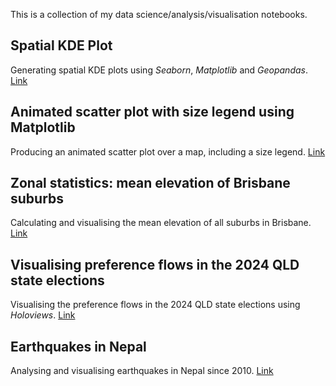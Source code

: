 This is a collection of my data science/analysis/visualisation notebooks.

## Spatial KDE Plot
Generating spatial KDE plots using *Seaborn*, *Matplotlib* and *Geopandas*. [Link](https://sandeepdhakal.github.io/notebooks/notebooks/spatial-kde-plot.html)

## Animated scatter plot with size legend using Matplotlib
Producing an animated scatter plot over a map, including a size legend. [Link](https://sandeepdhakal.github.io/notebooks/notebooks/matplotlib-animation-with-legend.html)

## Zonal statistics: mean elevation of Brisbane suburbs
Calculating and visualising the mean elevation of all suburbs in Brisbane. [Link](https://sandeepdhakal.github.io/notebooks/notebooks/brisbane-suburbs-mean-elevation.html) 

## Visualising preference flows in the 2024 QLD state elections 
Visualising the preference flows in the 2024 QLD state elections using *Holoviews*. [Link](https://sandeepdhakal.github.io/notebooks/notebooks/qld-election-2024-pref-flows.html)

## Earthquakes in Nepal
Analysing and visualising earthquakes in Nepal since 2010.
[Link](https://sandeepdhakal.github.io/notebooks/notebooks/nepal-earthquakes.html)
